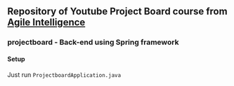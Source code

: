 ## Repository of Youtube Project Board course from [Agile Intelligence](https://www.youtube.com/playlist?list=PLhxN8qSgOT20PXVZo4eksXMfsmp1Ndnwb)


### projectboard - Back-end using Spring framework

#### Setup

Just run `ProjectboardApplication.java`


